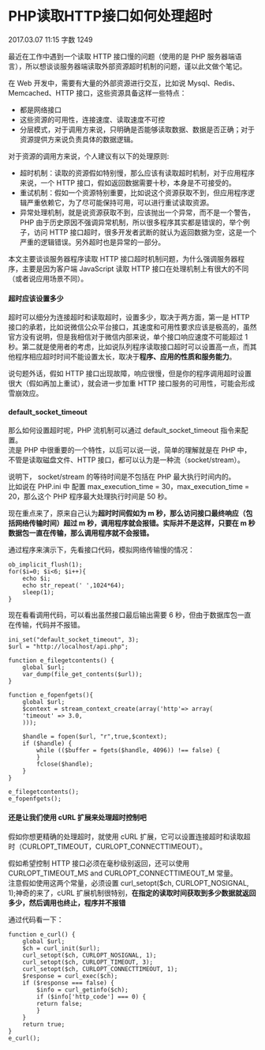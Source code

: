 # PHP读取HTTP接口如何处理超时

2017.03.07 11:15  字数 1249 

最近在工作中遇到一个读取 HTTP 接口慢的问题（使用的是 PHP 服务器端语言），所以想谈谈服务器端读取外部资源超时机制的问题，谨以此文做个笔记。

在 Web 开发中，需要有大量的外部资源进行交互，比如说 Mysql、Redis、Memcached、HTTP 接口，这些资源具备这样一些特点：

* 都是网络接口
* 这些资源的可用性，连接速度、读取速度不可控
* 分层模式，对于调用方来说，只明确是否能够读取数据、数据是否正确；对于资源提供方来说负责具体的数据逻辑。

对于资源的调用方来说，个人建议有以下的处理原则:

* 超时机制：读取的资源假如特别慢，那么应该有读取超时机制，对于应用程序来说，一个 HTTP 接口，假如返回数据需要十秒，本身是不可接受的。
* 重试机制：假如一个资源特别重要，比如说这个资源获取不到，但应用程序逻辑严重依赖它，为了尽可能保持可用，可以进行重试读取资源。
* 异常处理机制，就是说资源获取不到，应该抛出一个异常，而不是一个警告，PHP 由于历史原因不强调异常机制，所以很多程序其实都是错误的，举个例子，访问 HTTP 接口超时，很多开发者武断的就认为返回数据为空，这是一个严重的逻辑错误。另外超时也是异常的一部分。

本文主要谈谈服务器程序读取 HTTP 接口超时机制问题，为什么强调服务器程序，主要是因为客户端 JavaScript 读取 HTTP 接口在处理机制上有很大的不同（或者说应用场景不同）。

#### 超时应该设置多少

超时可以细分为连接超时和读取超时，设置多少，取决于两方面，第一是 HTTP 接口的承若，比如说微信公众平台接口，其速度和可用性要求应该是极高的，虽然官方没有说明，但是我相信对于微信内部来说，单个接口响应速度不可能超过 1 秒。第二就是使用者的考虑，比如说队列程序读取接口超时可以设置高一点，而其他程序相应超时时间不能设置太长，取决于**程序、应用的性质和服务能力**。

说句题外话，假如 HTTP 接口出现故障，响应很慢，但是你的程序调用超时设置很大（假如再加上重试），就会进一步加重 HTTP 接口服务的可用性，可能会形成雪崩效应。

#### default_socket_timeout

那么如何设置超时呢，PHP 流机制可以通过 default_socket_timeout 指令来配置。  
流是 PHP 中很重要的一个特性，以后可以说一说，简单的理解就是在 PHP 中，不管是读取磁盘文件、HTTP 接口，都可以认为是一种流（socket/stream）。

说明下， socket/stream 的等待时间是不包括在 PHP 最大执行时间内的。  
比如说在 PHP.ini 中 配置 max_execution_time = 30，max_execution_time = 20，那么这个 PHP 程序最大处理执行时间是 50 秒。

现在重点来了，原来自己认为**超时时间假如为 m 秒，那么访问接口最终响应（包括网络传输时间）超过 m 秒，调用程序就会报错。实际并不是这样，只要在 m 秒数据包一直在传输，那么调用程序就不会报错。**

通过程序来演示下，先看接口代码，模拟网络传输慢的情况：

    ob_implicit_flush(1);
    for($i=0; $i<6; $i++){
        echo $i; 
        echo str_repeat(' ',1024*64);
        sleep(1);
    }

现在看看调用代码，可以看出虽然接口最后输出需要 6 秒，但由于数据库包一直在传输，代码并不报错。

    ini_set("default_socket_timeout", 3);
    $url = "http://localhost/api.php";
    
    function e_filegetcontents() {
        global $url;
        var_dump(file_get_contents($url));
    }
    
    function e_fopenfgets(){
        global $url;
        $context = stream_context_create(array('http'=> array(
        'timeout' => 3.0,
        ))); 
    
        $handle = fopen($url, "r",true,$context);
        if ($handle) {
            while (($buffer = fgets($handle, 4096)) !== false) {
            }
            fclose($handle);
        }
    }
    
    e_filegetcontents();
    e_fopenfgets();

#### 还是让我们使用 cURL 扩展来处理超时控制吧

假如你想更精确的处理超时，就使用 cURL 扩展，它可以设置连接超时和读取超时（CURLOPT_TIMEOUT，CURLOPT_CONNECTTIMEOUT）。

假如希望控制 HTTP 接口必须在毫秒级别返回，还可以使用 CURLOPT_TIMEOUT_MS and CURLOPT_CONNECTTIMEOUT_M 常量。  
注意假如使用这两个常量，必须设置 curl_setopt($ch, CURLOPT_NOSIGNAL, 1);神奇的来了，cURL 扩展机制很特别，**在指定的读取时间获取到多少数据就返回多少，然后调用也终止，程序并不报错**

通过代码看一下：

    function e_curl() {
        global $url;
        $ch = curl_init($url);
        curl_setopt($ch, CURLOPT_NOSIGNAL, 1);
        curl_setopt($ch, CURLOPT_TIMEOUT, 3);
        curl_setopt($ch, CURLOPT_CONNECTTIMEOUT, 1);
        $response = curl_exec($ch);
        if ($response === false) {
            $info = curl_getinfo($ch);
            if ($info['http_code'] === 0) {
            return false;
            }
        }
        return true;
    }
    e_curl();
